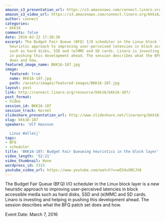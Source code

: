 ```yaml
---
amazon_s3_presentation_url: https://s3.amazonaws.com/connect.linaro.org/bkk16/Presentations/Monday/BKK16-107.pdf
amazon_s3_video_url: https://s3.amazonaws.com/connect.linaro.org/bkk16/Videos/Monday/BKK16-107%20Budget%20Fair%20Queuing%20heuristics%20in%20the%20block%20layer.mp4
author: connect
categories:
- bkk16
comments: false
date: 2016-02-22 17:20:36
excerpt: The Budget Fair Queue (BFQ) I/O scheduler in the Linux block layer is a new
  heuristic approach to improving user-perceived latencies in block accessible media
  such as hard disks, SSD and (e)MMC and SD cards. Linaro is investing and helping
  in pushing this development ahead. The session describes what the BFQ patch set
  does and how.
featured_image_name: BKK16-107.jpg
image:
  featured: true
  name: BKK16-107.jpg
  path: /assets/images/featured-images/BKK16-107.jpg
layout: post
link: http://connect.linaro.org/resource/bkk16/bkk16-107/
post_format:
- Video
session_id: BKK16-107
session_track: Kernel
slideshare_presentation_url: http://www.slideshare.net/linaroorg/bkk16107-budget-fair-queueing-heuristics-in-the-block-layer
slug: bkk16-107
speakers: 'Ulf Hansson

  Linus Walleij'
tags:
- BFQ
- scheduler
title: 'BKK16-107: Budget Fair Queueing heuristics in the block layer'
video_length: '52:21'
video_thumbnail: None
wordpress_id: 3315
youtube_video_url: https://www.youtube.com/watch?v=wE54uVNCJVA
---
```


The Budget Fair Queue (BFQ) I/O scheduler in the Linux block layer is a new heuristic approach to improving user-perceived latencies in block accessible media such as hard disks, SSD and (e)MMC and SD cards. Linaro is investing and helping in pushing this development ahead. The session describes what the BFQ patch set does and how.

Event Date: March 7, 2016